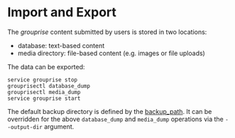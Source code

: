 # Import and Export

The *grouprise* content submitted by users is stored in two locations:

* database: text-based content
* media directory: file-based content (e.g. images or file uploads)

The data can be exported:

```shell
service grouprise stop
grouprisectl database_dump
grouprisectl media_dump
service grouprise start
```

The default backup directory is defined by the [backup_path](../configuration/options.html#backup-path).
It can be overridden for the above `database_dump` and `media_dump` operations via the `--output-dir` argument.
